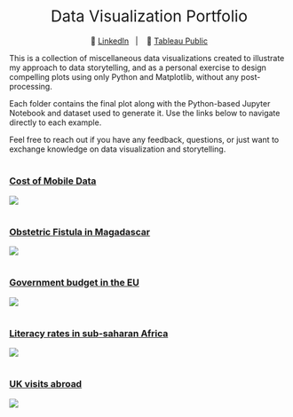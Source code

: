 <h1 style="font-weight:normal" align="center">
  &nbsp;Data Visualization Portfolio&nbsp;
</h1>

<div align="center">

:link: [LinkedIn][LinkedIn]&nbsp;&nbsp;&nbsp;|&nbsp;&nbsp;&nbsp; :link: [Tableau Public][tableau]

</div>

<div align="left">
  
This is a collection of miscellaneous data visualizations created to illustrate my approach to data storytelling, and as a personal exercise to design compelling plots using only Python and Matplotlib, without any post-processing.

Each folder contains the final plot along with the Python-based Jupyter Notebook and dataset used to generate it. Use the links below to navigate directly to each example.

Feel free to reach out if you have any feedback, questions, or just want to exchange knowledge on data visualization and storytelling.

</div>

[LinkedIn]:https://www.linkedin.com/in/mlima-thiago/
[tableau]:https://public.tableau.com/app/profile/mlima.thiago/vizzes

#
### [Cost of Mobile Data](https://github.com/thiago-mlima/Data-Visualization-Portfolio/tree/master/cost-of-mobile-data)
<img src="cost-of-mobile-data/cost_of_mobile_data_plot.png">

#
### [Obstetric Fistula in Magadascar](https://github.com/thiago-mlima/Data-Visualization-Portfolio/tree/master/obstetric-fistula-in-madagascar)
<img src="obstetric-fistula-in-madagascar/obstetric_fistula_plot.png">

#
### [Government budget in the EU](https://github.com/thiago-mlima/Data-Visualization-Portfolio/tree/master/government-budget-in-the-eu)
<img src="government-budget-in-the-eu/government-budget-in-the-eu.png">

#
### [Literacy rates in sub-saharan Africa](https://github.com/thiago-mlima/Data-Visualization-Portfolio/tree/master/literacy-rates-in-sub-saharan-africa) 
<img src="literacy-rates-in-sub-saharan-africa/literacy_rates_plot.png">

#
### [UK visits abroad](https://github.com/thiago-mlima/Data-Visualization-Portfolio/tree/master/uk-visits-abroad)
<img src="uk-visits-abroad/uk_visits_abroad_plot.png">
